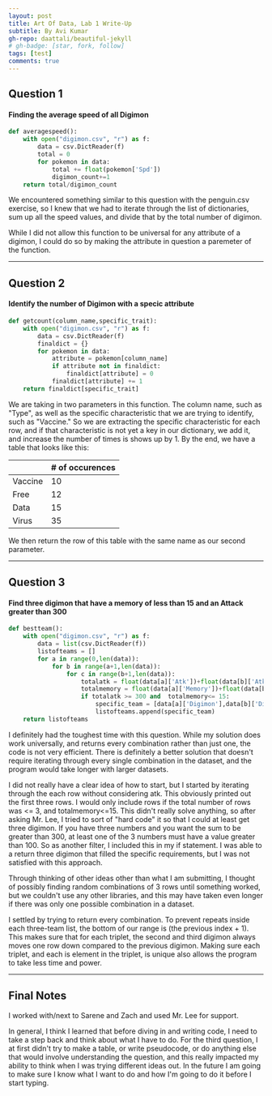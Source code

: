```yaml
---
layout: post
title: Art Of Data, Lab 1 Write-Up
subtitle: By Avi Kumar
gh-repo: daattali/beautiful-jekyll
# gh-badge: [star, fork, follow]
tags: [test]
comments: true
---
```


## Question 1

#### Finding the average speed of all Digimon

```python
def averagespeed():
    with open("digimon.csv", "r") as f:
        data = csv.DictReader(f)
        total = 0
        for pokemon in data:
            total += float(pokemon['Spd'])
            digimon_count+=1
    return total/digimon_count
```

We encountered something similar to this question with the penguin.csv exercise, so I knew that we had to iterate through the list of dictionaries, sum up all the speed values, and divide that by the total number of digimon.

While I did not allow this function to be universal for any attribute of a digimon, I could do so by making the attribute in question a paremeter of the function.

---

## Question 2

#### Identify the number of Digimon with a specic attribute

```python
def getcount(column_name,specific_trait):
    with open("digimon.csv", "r") as f:
        data = csv.DictReader(f)
        finaldict = {}
        for pokemon in data:
            attribute = pokemon[column_name]
            if attribute not in finaldict:
                finaldict[attribute] = 0
            finaldict[attribute] += 1
    return finaldict[specific_trait]
```

We are taking in two parameters in this function. The column name, such as "Type", as well as the specific characteristic that we are trying to identify, such as "Vaccine." So we are extracting the specific characteristic for each row, and if that characteristic is not yet a key in our dictionary, we add it, and increase the number of times is shows up by 1. By the end, we have a table that looks like this:

|         | # of occurences |
| :------ | :-------------- |
| Vaccine | 10              |
| Free    | 12              |
| Data    | 15              |
| Virus   | 35              |

We then return the row of this table with the same name as our second parameter.

---

## Question 3

#### Find three digimon that have a memory of less than 15 and an Attack greater than 300

```python
def bestteam():
    with open("digimon.csv", "r") as f:
        data = list(csv.DictReader(f))
        listofteams = []
        for a in range(0,len(data)):
            for b in range(a+1,len(data)):
                for c in range(b+1,len(data)):
                    totalatk = float(data[a]['Atk'])+float(data[b]['Atk'])+float(data[c]['Atk'])
                    totalmemory = float(data[a]['Memory'])+float(data[b]['Memory'])+float(data[c]['Memory'])
                    if totalatk >= 300 and  totalmemory<= 15:
                        specific_team = [data[a]['Digimon'],data[b]['Digimon'],data[c]['Digimon']]
                        listofteams.append(specific_team)
    return listofteams
```

I definitely had the toughest time with this question. While my solution does work universally, and returns every combination rather than just one, the code is not very efficient. There is definitely a better solution that doesn't require iterating through every single combination in the dataset, and the program would take longer with larger datasets.

I did not really have a clear idea of how to start, but I started by iterating through the each row without considering atk. This obviously printed out the first three rows. I would only include rows if the total number of rows was <= 3, and totalmemory<=15. This didn't really solve anything, so after asking Mr. Lee, I tried to sort of "hard code" it so that I could at least get three digimon. If you have three numbers and you want the sum to be greater than 300, at least one of the 3 numbers must have a value greater than 100. So as another filter, I included this in my if statement. I was able to a return three digimon that filled the specific requirements, but I was not satisfied with this approach.

Through thinking of other ideas other than what I am submitting, I thought of possibly finding random combinations of 3 rows until something worked, but we couldn't use any other libraries, and this may have taken even longer if there was only one possible combination in a dataset.

I settled by trying to return every combination. To prevent repeats inside each three-team list, the bottom of our range is (the previous index + 1). This makes sure that for each triplet, the second and third digimon always moves one row down compared to the previous digimon. Making sure each triplet, and each is element in the triplet, is unique also allows the program to take less time and power.

---

## Final Notes

I worked with/next to Sarene and Zach and used Mr. Lee for support.

In general, I think I learned that before diving in and writing code, I need to take a step back and think about what I have to do. For the third question, I at first didn't try to make a table, or write pseudocode, or do anything else that would involve understanding the question, and this really impacted my ability to think when I was trying different ideas out. In the future I am going to make sure I know what I want to do and how I'm going to do it before I start typing.
